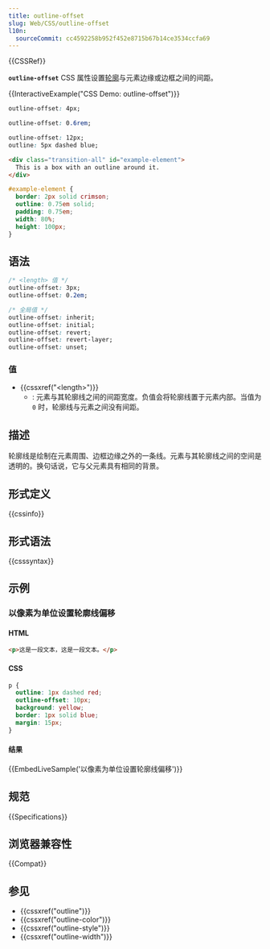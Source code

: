 ```yaml
---
title: outline-offset
slug: Web/CSS/outline-offset
l10n:
  sourceCommit: cc4592258b952f452e8715b67b14ce3534ccfa69
---
```


{{CSSRef}}

**`outline-offset`** CSS 属性设置[轮廓](/zh-CN/docs/Web/CSS/outline)与元素边缘或边框之间的间距。

{{InteractiveExample("CSS Demo: outline-offset")}}

```css interactive-example-choice
outline-offset: 4px;
```

```css interactive-example-choice
outline-offset: 0.6rem;
```

```css interactive-example-choice
outline-offset: 12px;
outline: 5px dashed blue;
```

```html interactive-example
<div class="transition-all" id="example-element">
  This is a box with an outline around it.
</div>
```

```css interactive-example
#example-element {
  border: 2px solid crimson;
  outline: 0.75em solid;
  padding: 0.75em;
  width: 80%;
  height: 100px;
}
```

## 语法

```css
/* <length> 值 */
outline-offset: 3px;
outline-offset: 0.2em;

/* 全局值 */
outline-offset: inherit;
outline-offset: initial;
outline-offset: revert;
outline-offset: revert-layer;
outline-offset: unset;
```

### 值

- {{cssxref("&lt;length&gt;")}}
  - : 元素与其轮廓线之间的间距宽度。负值会将轮廓线置于元素内部。当值为 `0` 时，轮廓线与元素之间没有间距。

## 描述

轮廓线是绘制在元素周围、边框边缘之外的一条线。元素与其轮廓线之间的空间是透明的。换句话说，它与父元素具有相同的背景。

## 形式定义

{{cssinfo}}

## 形式语法

{{csssyntax}}

## 示例

### 以像素为单位设置轮廓线偏移

#### HTML

```html
<p>这是一段文本，这是一段文本。</p>
```

#### CSS

```css
p {
  outline: 1px dashed red;
  outline-offset: 10px;
  background: yellow;
  border: 1px solid blue;
  margin: 15px;
}
```

#### 结果

{{EmbedLiveSample('以像素为单位设置轮廓线偏移')}}

## 规范

{{Specifications}}

## 浏览器兼容性

{{Compat}}

## 参见

- {{cssxref("outline")}}
- {{cssxref("outline-color")}}
- {{cssxref("outline-style")}}
- {{cssxref("outline-width")}}
